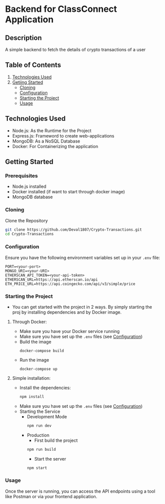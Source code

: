 # Backend for ClassConnect Application

## Description

A simple backend to fetch the details of crypto transactions of a user

## Table of Contents

1. [Technologies Used](#technologies-used)
2. [Getiing Started](#getting-started)
    - [Cloning](#cloning)
    - [Configuration](#configuration)
    - [Starting the Project](#starting-the-project)
    - [Usage](#usage)


## Technologies Used

- Node.js: As the Runtime for the Project
- Express.js: Frameword to create web-applications
- MongoDB: As a NoSQL Database
- Docker: For Containerizing the application



## Getting Started

### Prerequisites

- Node.js installed
- Docker installed (if want to start through docker image)
- MongoDB database


### Cloning

Clone the Repository

```bash
git clone https://github.com/Deval1807/Crypto-Transactions.git
cd Crypto-Transactions
```


### Configuration

Ensure you have the following environment variables set up in your `.env` file:

```plaintext
PORT=<your-port>
MONGO_URI=<your-URI>
ETHERSCAN_API_TOKEN=<your-api-token>
ETHERSCAN_URL=https://api.etherscan.io/api
ETH_PRICE_URL=https://api.coingecko.com/api/v3/simple/price
```


### Starting the Project

- You can get started with the project in 2 ways. By simply starting the proj by installing dependencies and by Docker image.

1. Through Docker:

    - Make sure you have your Docker service running
    - Make sure you have set up the `.env` files (see [Configuration](#configuration))
    - Build the image
        ```
        docker-compose build
        ```
    - Run the image
        ```
        docker-compose up
        ```

2. Simple installation: 

    - Install the dependencies:
        ```bash
        npm install
        ```
    - Make sure you have set up the `.env` files (see [Configuration](#configuration))
    - Starting the Service
        - Development Mode
            ```bash
            npm run dev
            ```
        - Production
            - First build the project
            ```bash
            npm run build
            ```
            - Start the server
            ```bash
            npm start
            ```


### Usage

Once the server is running, you can access the API endpoints using a tool like Postman or via your frontend application. 
